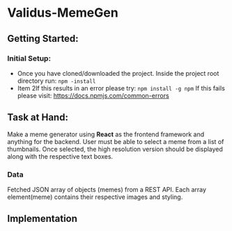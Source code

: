 # Validus-MemeGen
## Getting Started:
### Initial Setup:
* Once you have cloned/downloaded the project. Inside the project root directory run:
`npm -install`  
* Item 2If this results in an error please try:
`npm install -g npm`
If this fails please visit:
https://docs.npmjs.com/common-errors

## Task at Hand:
Make a meme generator using **React** as the frontend framework and anything for the backend.
User must be able to select a meme from a list of thumbnails.
Once selected, the high resolution version should be displayed along with the respective text boxes.

### Data
Fetched JSON array of objects (memes) from a REST API.
Each array element(meme) contains their respective images and styling.  


## Implementation  

